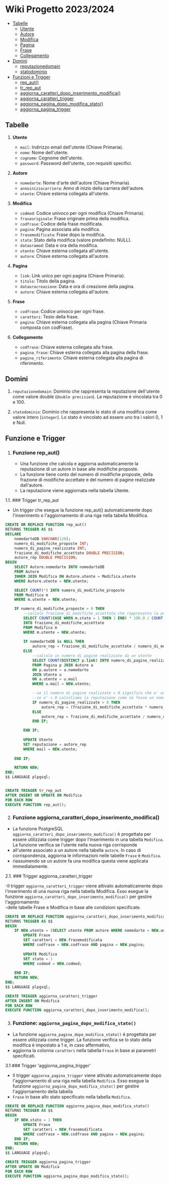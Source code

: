 # Wiki Progetto 2023/2024

- [Tabelle](#tabelle)
  - [Utente](#utente)
  - [Autore](#autore)
  - [Modifica](#modifica)
  - [Pagina](#pagina)
  - [Frase](#frase)
  - [Collegamento](#collegamento)
- [Domini](#domini)
  - [reputazionedomain](#reputazionedomain)
  - [statodominio](#statodominio)
- [Funzioni e Trigger](#funzioni-e-trigger)
  - [rep_aut()](#funzione-rep_aut)
  - [tr_rep_aut](#trigger-tr_rep_aut)
  - [aggiorna_caratteri_dopo_inserimento_modifica()](#funzione-aggiorna_caratteri_dopo_inserimento_modifica)
  - [aggiorna_caratteri_trigger](#trigger-aggiorna_caratteri_trigger)
  - [aggiorna_pagina_dopo_modifica_stato()](#funzione-aggiorna_pagina_dopo_modifica_stato)
  - [aggiorna_pagina_trigger](#trigger-aggiorna_pagina_trigger)

## Tabelle

1. **Utente**
   - `mail`: Indirizzo email dell'utente (Chiave Primaria).
   - `nome`: Nome dell'utente.
   - `cognome`: Cognome dell'utente.
   - `password`: Password dell'utente, con requisiti specifici.

2. **Autore**
   - `nomedarte`: Nome d'arte dell'autore (Chiave Primaria).
   - `annoiniziocarriera`: Anno di inizio della carriera dell'autore.
   - `utente`: Chiave esterna collegata all'utente.

3. **Modifica**
   - `codmod`: Codice univoco per ogni modifica (Chiave Primaria).
   - `fraseoriginale`: Frase originale prima della modifica.
   - `codfrase`: Codice della frase modificata.
   - `pagina`: Pagina associata alla modifica.
   - `frasemodificata`: Frase dopo la modifica.
   - `stato`: Stato della modifica (valore predefinito: NULL).
   - `dataoramod`: Data e ora della modifica.
   - `utente`: Chiave esterna collegata all'utente.
   - `autore`: Chiave esterna collegata all'autore.

4. **Pagina**
   - `link`: Link unico per ogni pagina (Chiave Primaria).
   - `titolo`: Titolo della pagina.
   - `dataoracreazione`: Data e ora di creazione della pagina.
   - `autore`: Chiave esterna collegata all'autore.

5. **Frase**
   - `codfrase`: Codice univoco per ogni frase.
   - `caratteri`: Testo della frase.
   - `pagina`: Chiave esterna collegata alla pagina (Chiave Primaria composta con codFrase).

6. **Collegamento**
   - `codfrase`: Chiave esterna collegata alla frase.
   - `pagina_frase`: Chiave esterna collegata alla pagina della frase.
   - `pagina_riferimento`: Chiave esterna collegata alla pagina di riferimento.
  
## Domini

1. `reputazionedomain`: Dominio che rappresenta la reputazione dell'utente come valore double (`double precision`). La reputazione è vincolata tra 0 e 100.

2. `statodominio`: Dominio che rappresenta lo stato di una modifica come valore intero (`integer`). Lo stato è vincolato ad essere uno tra i valori 0, 1 e Null.

## Funzione e Trigger

1. ### Funzione rep_aut()
   - Una funzione che calcola e aggiorna automaticamente la reputazione di un autore in base alle modifiche proposte.
   - La funzione tiene conto del numero di modifiche proposte, della frazione di modifiche accettate e del numero di pagine realizzate dall'autore.
   - La reputazione viene aggiornata nella tabella Utente.

1.1. ### Trigger tr_rep_aut
   - Un trigger che esegue la funzione rep_aut() automaticamente dopo l'inserimento o l'aggiornamento di una riga nella tabella Modifica.

```sql
CREATE OR REPLACE FUNCTION rep_aut()
RETURNS TRIGGER AS $$
DECLARE
    nomedarteDB VARCHAR(128);
    numero_di_modifiche_proposte INT;
    numero_di_pagine_realizzate INT;
    frazione_di_modifiche_accettate DOUBLE PRECISION;
    autore_rep DOUBLE PRECISION;
BEGIN
    SELECT Autore.nomedarte INTO nomedarteDB
    FROM Autore
    INNER JOIN Modifica ON Autore.utente = Modifica.utente
    WHERE Autore.utente = NEW.utente;

    SELECT COUNT(*) INTO numero_di_modifiche_proposte
    FROM Modifica m
    WHERE m.utente = NEW.utente;

    IF numero_di_modifiche_proposte > 0 THEN
		--calcolo frazione_di_modifiche_accettate che rappresenta la percentuale di modifiche proposte dall'utente che sono state accettate.
		SELECT COUNT(CASE WHEN m.stato = 1 THEN 1 END) * 100.0 / COUNT(*) 
		INTO frazione_di_modifiche_accettate
		FROM Modifica m
		WHERE m.utente = NEW.utente;
		
		IF nomedarteDB is NULL THEN
			autore_rep = frazione_di_modifiche_accettate / numero_di_modifiche_proposte;
		ELSE
			--calcolo in numero di pagine realizzate da un utente
			SELECT COUNT(DISTINCT p.link) INTO numero_di_pagine_realizzate
			FROM Pagina p JOIN Autore a 
			ON p.autore = a.nomedarte 
			JOIN Utente u 
			ON a.utente = u.mail
			WHERE u.mail = NEW.utente;

			--se il numero di pagine realizzate > 0 significa che e' un autore che creato una pagina. avra' una propria reputazione
			--se e' < 0 calcoliamo la reputazione come se fosse un nomrale utente.
			IF numero_di_pagine_realizzate > 0 THEN
				autore_rep = (frazione_di_modifiche_accettate * numero_di_pagine_realizzate) / numero_di_modifiche_proposte;
			ELSE
				autore_rep = frazione_di_modifiche_accettate / numero_di_modifiche_proposte;
			END IF;

		END IF;
		
		UPDATE Utente
		SET reputazione = autore_rep
		WHERE mail = NEW.utente;
		
    END IF;

    RETURN NEW;
END;
$$ LANGUAGE plpgsql;


CREATE TRIGGER tr_rep_aut
AFTER INSERT OR UPDATE ON Modifica
FOR EACH ROW
EXECUTE FUNCTION rep_aut();
```
   
2. ### Funzione aggiorna_caratteri_dopo_inserimento_modifica()

  - La funzione PostgreSQL `aggiorna_caratteri_dopo_inserimento_modifica()` è progettata per essere utilizzata come trigger dopo l'inserimento in una tabella `Modifica`. La funzione verifica se l'utente nella nuova riga corrisponde
  - all'utente associato a un autore nella tabella `autore`. In caso di corrispondenza, aggiorna le informazioni nelle tabelle `Frase` e `Modifica`.
  - riassumendo se un autore fa una modifica questa viene applicata immediatamente.
    
2.1. ### Trigger aggiorna_caratteri_trigger

  -Il trigger `aggiorna_caratteri_trigger` viene attivato automaticamente dopo l'inserimento di una nuova riga nella tabella Modifica. Esso esegue la funzione `aggiorna_caratteri_dopo_inserimento_modifica()` per gestire l'aggiornamento   
  -delle tabelle Frase e Modifica in base alle condizioni specificate.

```sql
CREATE OR REPLACE FUNCTION aggiorna_caratteri_dopo_inserimento_modifica()
RETURNS TRIGGER AS $$
BEGIN
    IF NEW.utente = (SELECT utente FROM autore WHERE nomedarte = NEW.autore) THEN
        UPDATE Frase
        SET caratteri = NEW.frasemodificata
        WHERE codfrase = NEW.codfrase AND pagina = NEW.pagina;
		
		UPDATE Modifica
        SET stato = 1
        WHERE codmod = NEW.codmod;
		
    END IF; 
    RETURN NEW;
END;
$$ LANGUAGE plpgsql;

CREATE TRIGGER aggiorna_caratteri_trigger
AFTER INSERT ON Modifica
FOR EACH ROW
EXECUTE FUNCTION aggiorna_caratteri_dopo_inserimento_modifica();
```

3. ### Funzione: `aggiorna_pagina_dopo_modifica_stato()`
  - La funzione `aggiorna_pagina_dopo_modifica_stato()` è progettata per essere utilizzata come trigger. La funzione verifica se lo stato della modifica è impostato a 1 e, in caso affermativo,
  - aggiorna la colonna `caratteri` nella tabella `Frase` in base ai parametri specificati.

3.1 ### Trigger 'aggiorna_pagina_trigger'
  - Il trigger `aggiorna_pagina_trigger` viene attivato automaticamente dopo l'aggiornamento di una riga nella tabella `Modifica`. Esso esegue la funzione `aggiorna_pagina_dopo_modifica_stato()` per gestire l'aggiornamento della tabella
  - `Frase` in base allo stato specificato nella tabella `Modifica`.

```sql
CREATE OR REPLACE FUNCTION aggiorna_pagina_dopo_modifica_stato()
RETURNS TRIGGER AS $$
BEGIN
    IF NEW.stato = 1 THEN
        UPDATE Frase
        SET caratteri = NEW.frasemodificata
        WHERE codfrase = NEW.codfrase AND pagina = NEW.pagina;
    END IF;
    RETURN NEW;
END;
$$ LANGUAGE plpgsql;

CREATE TRIGGER aggiorna_pagina_trigger
AFTER UPDATE ON Modifica
FOR EACH ROW
EXECUTE FUNCTION aggiorna_pagina_dopo_modifica_stato();
```

